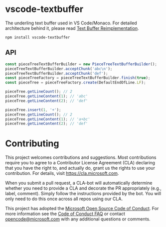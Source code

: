 # vscode-textbuffer

The underling text buffer used in VS Code/Monaco. For detailed architecture behind it, please read [Text Buffer Reimplementation](https://code.visualstudio.com/blogs/2018/03/23/text-buffer-reimplementation).

```shell
npm install vscode-textbuffer
```

## API

```typescript
const pieceTreeTextBufferBuilder = new PieceTreeTextBufferBuilder();
pieceTreeTextBufferBuilder.acceptChunk('abc\n');
pieceTreeTextBufferBuilder.acceptChunk('def');
const pieceTreeFactory = pieceTreeTextBufferBuilder.finish(true);
const pieceTree = pieceTreeFactory.create(DefaultEndOfLine.LF);

pieceTree.getLineCount(); // 2
pieceTree.getLineContent(1); // 'abc'
pieceTree.getLineContent(2); // 'def'

pieceTree.insert(1, '+');
pieceTree.getLineCount(); // 2
pieceTree.getLineContent(1); // 'a+bc'
pieceTree.getLineContent(2); // 'def'
```

# Contributing

This project welcomes contributions and suggestions.  Most contributions require you to agree to a
Contributor License Agreement (CLA) declaring that you have the right to, and actually do, grant us
the rights to use your contribution. For details, visit https://cla.microsoft.com.

When you submit a pull request, a CLA-bot will automatically determine whether you need to provide
a CLA and decorate the PR appropriately (e.g., label, comment). Simply follow the instructions
provided by the bot. You will only need to do this once across all repos using our CLA.

This project has adopted the [Microsoft Open Source Code of Conduct](https://opensource.microsoft.com/codeofconduct/).
For more information see the [Code of Conduct FAQ](https://opensource.microsoft.com/codeofconduct/faq/) or
contact [opencode@microsoft.com](mailto:opencode@microsoft.com) with any additional questions or comments.
